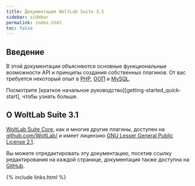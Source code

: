 ```yaml
---
title: Документация WoltLab Suite 3.1
sidebar: sidebar
permalink: index.html
toc: false
---
```


## Введение

В этой документации объясняются основные функциональные возможности API и принципы создания собственных плагинов. От вас требуется некоторый опыт в [PHP](https://en.wikipedia.org/wiki/PHP), [ООП](https://en.wikipedia.org/wiki/Object-oriented_programming) и [MySQL](https://en.wikipedia.org/wiki/MySQL).

Посмотрите [краткое начальное руководство][getting-started_quick-start], чтобы узнать больше.

## О WoltLab Suite 3.1

[WoltLab Suite Core](https://github.com/WoltLab/WCF), как и многие другие плагины, доступен на  [github.com/WoltLab/](https://github.com/WoltLab) и имеет лицензию [GNU Lesser General Public License 2.1](https://github.com/WoltLab/WCF/blob/master/LICENSE).

Вы можете отредактировать эту документацию, посетив ссылку редактирования на каждой странице, документация также доступна на [GitHub](https://github.com/WoltLab/woltlab.github.io).

{% include links.html %}
